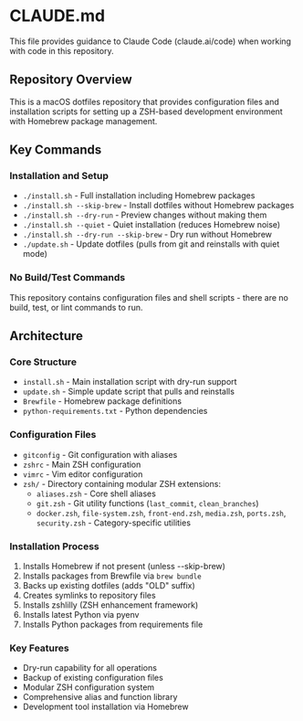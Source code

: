 # CLAUDE.md

This file provides guidance to Claude Code (claude.ai/code) when working with code in this repository.

## Repository Overview

This is a macOS dotfiles repository that provides configuration files and installation scripts for setting up a ZSH-based development environment with Homebrew package management.

## Key Commands

### Installation and Setup
- `./install.sh` - Full installation including Homebrew packages
- `./install.sh --skip-brew` - Install dotfiles without Homebrew packages
- `./install.sh --dry-run` - Preview changes without making them
- `./install.sh --quiet` - Quiet installation (reduces Homebrew noise)
- `./install.sh --dry-run --skip-brew` - Dry run without Homebrew
- `./update.sh` - Update dotfiles (pulls from git and reinstalls with quiet mode)

### No Build/Test Commands
This repository contains configuration files and shell scripts - there are no build, test, or lint commands to run.

## Architecture

### Core Structure
- `install.sh` - Main installation script with dry-run support
- `update.sh` - Simple update script that pulls and reinstalls
- `Brewfile` - Homebrew package definitions
- `python-requirements.txt` - Python dependencies

### Configuration Files
- `gitconfig` - Git configuration with aliases
- `zshrc` - Main ZSH configuration
- `vimrc` - Vim editor configuration
- `zsh/` - Directory containing modular ZSH extensions:
  - `aliases.zsh` - Core shell aliases
  - `git.zsh` - Git utility functions (`last_commit`, `clean_branches`)
  - `docker.zsh`, `file-system.zsh`, `front-end.zsh`, `media.zsh`, `ports.zsh`, `security.zsh` - Category-specific utilities

### Installation Process
1. Installs Homebrew if not present (unless --skip-brew)
2. Installs packages from Brewfile via `brew bundle`
3. Backs up existing dotfiles (adds "OLD" suffix)
4. Creates symlinks to repository files
5. Installs zshlilly (ZSH enhancement framework)
6. Installs latest Python via pyenv
7. Installs Python packages from requirements file

### Key Features
- Dry-run capability for all operations
- Backup of existing configuration files
- Modular ZSH configuration system
- Comprehensive alias and function library
- Development tool installation via Homebrew